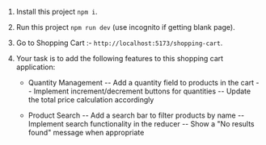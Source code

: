 1. Install this project `npm i`.
2. Run this project `npm run dev` (use incognito if getting blank page).
3. Go to Shopping Cart :- `http://localhost:5173/shopping-cart`.
4. Your task is to add the following features to this shopping cart application:

   - Quantity Management
     -- Add a quantity field to products in the cart
     -- Implement increment/decrement buttons for quantities
     -- Update the total price calculation accordingly

   - Product Search
     -- Add a search bar to filter products by name
     -- Implement search functionality in the reducer
     -- Show a "No results found" message when appropriate

     